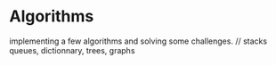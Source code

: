 # Algorithms
implementing a few algorithms and solving some challenges.
// stacks queues, dictionnary, trees, graphs 
